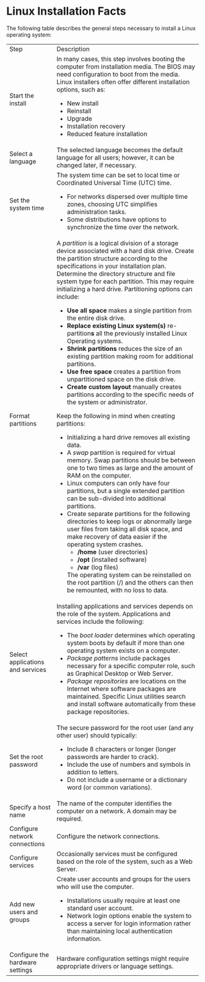 # Linux Installation Facts

The following table describes the general steps necessary to install a Linux
operating system:

<table>

<tr> <td>Step</td> <td>Description</td>

</tr>

<tr> <td>Start the install</td> <td> In many cases, this step involves booting
the computer from installation media. The BIOS may need configuration to boot
from the media. Linux installers often offer different installation options,
such as:

<ul>

<li>New install

</li>

<li>Reinstall

</li>

<li>Upgrade

</li>

<li>Installation recovery

</li>

<li>Reduced feature installation

</li>

</ul> </td>

</tr>

<tr> <td>Select a language</td> <td> The selected language becomes the default
language for all users; however, it can be changed later, if necessary.</td>

</tr>

<tr> <td>Set the system time</td> <td>The system time can be set to local time
or Coordinated Universal Time (UTC) time.

<ul>

<li>For networks dispersed over multiple time zones, choosing UTC simplifies
administration tasks.

</li>

<li>Some distributions have options to synchronize the time over the network.

</li>

</ul> </td>

</tr>

<tr> <td>Format partitions</td> <td>A <i>partition</i> is a logical division
of a storage device associated with a hard disk drive. Create the partition
structure according to the specifications in your installation plan. Determine
the directory structure and file system type for each partition. This may
require initializing a hard drive. Partitioning options can include:

<ul>

<li><b>Use all space </b>makes a single partition from the entire disk drive.

</li>

<li><b>Replace existing Linux system(s) </b>re-partition<b>s</b> all the
previously installed Linux Operating systems.

</li>

<li><b>Shrink partitions</b> reduces the size of an existing partition making
room for additional partitions.

</li>

<li><b>Use free space</b> creates a partition from unpartitioned space on the
disk drive.

</li>

<li><b>Create custom layout</b> manually creates partitions according to the
specific needs of the system or administrator.

</li>

</ul>

Keep the following in mind when creating partitions:

<ul>

<li>Initializing a hard drive removes all existing data.

</li>

<li>A <i>swap</i> partition is required for virtual memory. Swap partitions
should be between one to two times as large and the amount of RAM on the
computer.

</li>

<li>Linux computers can only have four partitions, but a single extended
partition can be sub-divided into additional partitions.

</li>

<li>Create separate partitions for the following directories to keep logs or
abnormally large user files from taking all disk space, and make recovery of
data easier if the operating system crashes.

<ul>

<li><b>/home</b> (user directories)

</li>

<li><b>/opt </b>(installed software)

</li>

<li><b>/var</b> (log files)

</li>

</ul> The operating system can be reinstalled on the root partition (/) and
the others can then be remounted, with no loss to data.

</li>

</ul> </td>

</tr>

<tr> <td>Select applications and services</td> <td>Installing applications and
services depends on the role of the system. Applications and services include
the following:

<ul>

<li>The <i>boot loader</i> determines which operating system boots by default
if more than one operating system exists on a computer.

</li>

<li><i>Package patterns</i> include packages necessary for a specific computer
role, such as Graphical Desktop or Web Server.

</li>

<li><i>Package repositories</i> are locations on the Internet where software
packages are maintained. Specific Linux utilities search and install software
automatically from these package repositories.

</li>

</ul> </td>

</tr>

<tr> <td>Set the root password</td> <td>The secure password for the root user
(and any other user) should typically:

<ul>

<li>Include 8 characters or longer (longer passwords are harder to crack).

</li>

<li>Include the use of numbers and symbols in addition to letters.

</li>

<li>Do not include a username or a dictionary word (or common variations).

</li>

</ul> </td>

</tr>

<tr> <td>Specify a host name</td> <td>The name of the computer identifies the
computer on a network. A domain may be required. </td>

</tr>

<tr> <td>Configure network connections</td> <td>Configure the network
connections. </td>

</tr>

<tr> <td>Configure services</td> <td>Occasionally services must be configured
based on the role of the system, such as a Web Server.</td>

</tr>

<tr> <td>Add new users and groups</td> <td>Create user accounts and groups for
the users who will use the computer.

<ul>

<li>Installations usually require at least one standard user account.

</li>

<li>Network login options enable the system to access a server for login
information rather than maintaining local authentication information.

</li>

</ul> </td>

</tr>

<tr> <td>Configure the hardware settings</td> <td>Hardware configuration
settings might require appropriate drivers or language settings.</td>

</tr> </table>

